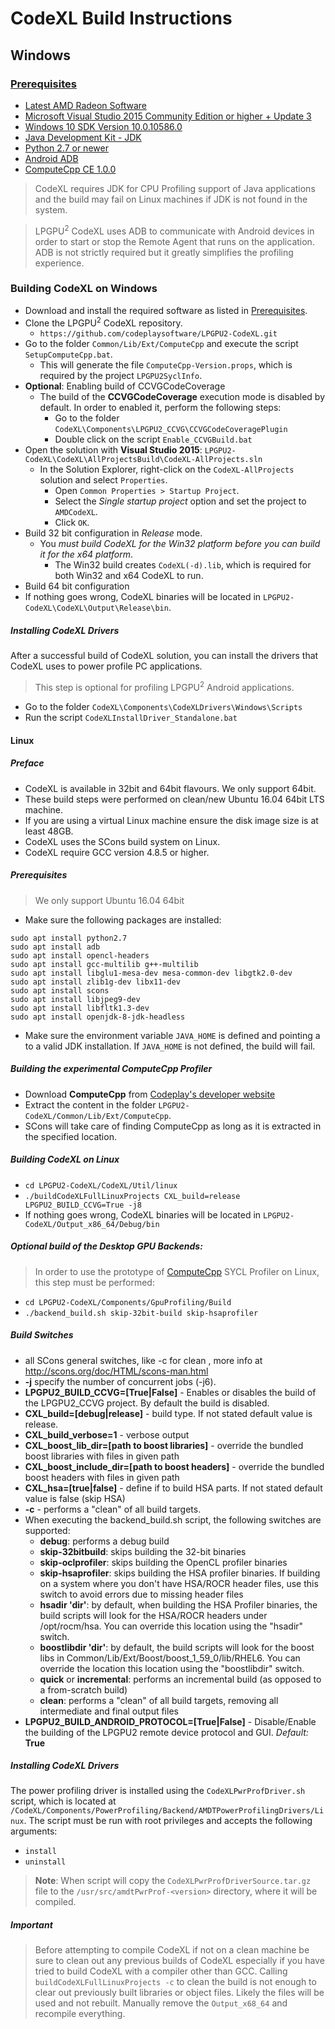 CodeXL Build Instructions
===========================

## Windows

### [Prerequisites](#prerequisites)
* [Latest AMD Radeon Software](http://support.amd.com/en-us/download)
* [Microsoft Visual Studio 2015 Community Edition or higher + Update 3](https://visualstudio.microsoft.com/vs/older-downloads/)
* [Windows 10 SDK Version 10.0.10586.0](https://developer.microsoft.com/en-us/windows/downloads/sdk-archive)
* [Java Development Kit - JDK](http://www.oracle.com/technetwork/java/javase/downloads/jdk8-downloads-2133151.html)
* [Python 2.7 or newer](https://www.python.org/downloads/)
* [Android ADB](https://developer.android.com/studio/releases/platform-tools)
* [ComputeCpp CE 1.0.0](https://developer.codeplay.com/computecppce/latest/download)

> CodeXL requires JDK for CPU Profiling support of Java applications and the build may fail on Linux machines if JDK is not found in the system.

> LPGPU<sup>2</sup> CodeXL uses ADB to communicate with Android devices in order to start or stop the Remote Agent that runs on the application. ADB is not strictly required but it greatly simplifies the profiling experience.

### Building CodeXL on Windows
* Download and install the required software as listed in [Prerequisites](#prerequisites).
* Clone the LPGPU<sup>2</sup> CodeXL repository.
    * `https://github.com/codeplaysoftware/LPGPU2-CodeXL.git`
* Go to the folder `Common/Lib/Ext/ComputeCpp` and execute the script `SetupComputeCpp.bat`.
    - This will generate the file `ComputeCpp-Version.props`, which is required by the project `LPGPU2SyclInfo`.
* **Optional**: Enabling build of CCVGCodeCoverage
    * The build of the   **CCVGCodeCoverage** execution mode is disabled by default. In order to enabled it, perform the following steps:
        * Go to the folder ```CodeXL\Components\LPGPU2_CCVG\CCVGCodeCoveragePlugin```
        * Double click on the script ```Enable_CCVGBuild.bat```
* Open the solution with **Visual Studio 2015**: `LPGPU2-CodeXL\CodeXL\AllProjectsBuild\CodeXL-AllProjects.sln`
  * In the Solution Explorer, right-click on the `CodeXL-AllProjects` solution and select `Properties`.
    * Open `Common Properties > Startup Project`.
    * Select the *Single startup project* option and set the project to `AMDCodeXL`.
    * Click `OK`.
* Build 32 bit configuration in *Release* mode.
  * You *must build CodeXL for the Win32 platform before you can build it for the x64 platform*.
    * The Win32 build creates `CodeXL(-d).lib`, which is required for both Win32 and x64 CodeXL to run.
* Build 64 bit configuration
* If nothing goes wrong, CodeXL binaries will be located in `LPGPU2-CodeXL\CodeXL\Output\Release\bin`.

##### Installing CodeXL Drivers
After a successful build of CodeXL solution, you can install the drivers that CodeXL uses to power profile PC applications.
> This step is optional for profiling LPGPU<sup>2</sup> Android applications.
* Go to the folder `CodeXL\Components\CodeXLDrivers\Windows\Scripts`
* Run the script `CodeXLInstallDriver_Standalone.bat`

#### Linux

##### Preface

* CodeXL is available in 32bit and 64bit flavours. We only support 64bit.
* These build steps were performed on clean/new Ubuntu 16.04 64bit LTS machine.
* If you are using a virtual Linux machine ensure the disk image size is at least 48GB.
* CodeXL uses the SCons build system on Linux.
* CodeXL require GCC version 4.8.5 or higher.

##### Prerequisites
> We only support Ubuntu 16.04 64bit

- Make sure the following packages are installed:

```
sudo apt install python2.7
sudo apt install adb
sudo apt install opencl-headers
sudo apt install gcc-multilib g++-multilib
sudo apt install libglu1-mesa-dev mesa-common-dev libgtk2.0-dev
sudo apt install zlib1g-dev libx11-dev
sudo apt install scons
sudo apt install libjpeg9-dev
sudo apt install libfltk1.3-dev
sudo apt install openjdk-8-jdk-headless
```

- Make sure the environment variable `JAVA_HOME` is defined and pointing a to a valid JDK installation. If `JAVA_HOME` is not defined, the build will fail.

##### Building the experimental ComputeCpp Profiler
* Download **ComputeCpp** from [Codeplay's developer website](https://developer.codeplay.com/computecppce/latest/overview)
* Extract the content in the folder `LPGPU2-CodeXL/Common/Lib/Ext/ComputeCpp`.
* SCons will take care of finding ComputeCpp as long as it is extracted in the specified location.

##### Building CodeXL on Linux
* `cd LPGPU2-CodeXL/CodeXL/Util/linux`
* `./buildCodeXLFullLinuxProjects CXL_build=release LPGPU2_BUILD_CCVG=True -j8`
* If nothing goes wrong, CodeXL binaries will be located in `LPGPU2-CodeXL/Output_x86_64/Debug/bin`

##### Optional build of the Desktop GPU Backends:
> In order to use the prototype of [ComputeCpp](https://www.codeplay.com/products/computesuite/computecpp) SYCL Profiler on Linux, this step must be performed:
* `cd LPGPU2-CodeXL/Components/GpuProfiling/Build`
* `./backend_build.sh skip-32bit-build skip-hsaprofiler`

##### Build Switches
* all SCons general switches, like -c for clean , more info at http://scons.org/doc/HTML/scons-man.html
* __-j__ specify the number of concurrent jobs (-j6).
* __LPGPU2\_BUILD\_CCVG=[True|False]__ - Enables or disables the build of the LPGPU2_CCVG project. By default the build is disabled.
* __CXL\_build=[debug|release]__ - build type. If not stated default value is release.
* __CXL\_build\_verbose=1__ - verbose output
* __CXL\_boost\_lib\_dir=[path to boost libraries]__ - override the bundled boost libraries with files in given path
* __CXL\_boost\_include\_dir=[path to boost headers]__ - override the bundled boost headers with files in given path
* __CXL\_hsa=[true|false]__ - define if to build HSA parts. If not stated default value is false (skip HSA)
* __-c__ - performs a "clean" of all build targets.
* When executing the backend\_build.sh script, the following switches are supported:
    * __debug__: performs a debug build
    * __skip-32bitbuild__: skips building the 32-bit binaries
    * __skip-oclprofiler__: skips building the OpenCL profiler binaries
    * __skip-hsaprofiler__: skips building the HSA profiler binaries. If building on a system where you don't have HSA/ROCR header files, use this switch to avoid errors due to missing header files
    * __hsadir 'dir'__: by default, when building the HSA Profiler binaries, the build scripts will look for the HSA/ROCR headers under /opt/rocm/hsa.  You can override this location using the "hsadir" switch.
    * __boostlibdir 'dir'__: by default, the build scripts will look for the boost libs in Common/Lib/Ext/Boost/boost_1_59_0/lib/RHEL6.  You can override the location this location using the "boostlibdir" switch.
    * __quick__ or __incremental__: performs an incremental build (as opposed to a from-scratch build)
    * __clean__: performs a "clean" of all build targets, removing all intermediate and final output files
* __LPGPU2\_BUILD\_ANDROID\_PROTOCOL=[True|False]__ - Disable/Enable the
building of the LPGPU2 remote device protocol and GUI. _Default:_ __True__

##### Installing CodeXL Drivers
The power profiling driver is installed using the `CodeXLPwrProfDriver.sh` script, which is located at `/CodeXL/Components/PowerProfiling/Backend/AMDTPowerProfilingDrivers/Linux`.
The script must be run with root privileges and accepts the following arguments:
* `install`
* `uninstall`

> **Note**: When script will copy the ```CodeXLPwrProfDriverSource.tar.gz``` file to the ```/usr/src/amdtPwrProf-<version>``` directory, where it will be compiled.

##### Important

> Before attempting to compile CodeXL if not on a clean machine be sure to clean out any previous builds of CodeXL especially if you have tried to build CodeXL with a compiler other than GCC. Calling `buildCodeXLFullLinuxProjects -c` to clean the build is not enough to clear out previously built libraries or object files. Likely the files will be used and not rebuilt. Manually remove the `Output_x68_64` and recompile everything.